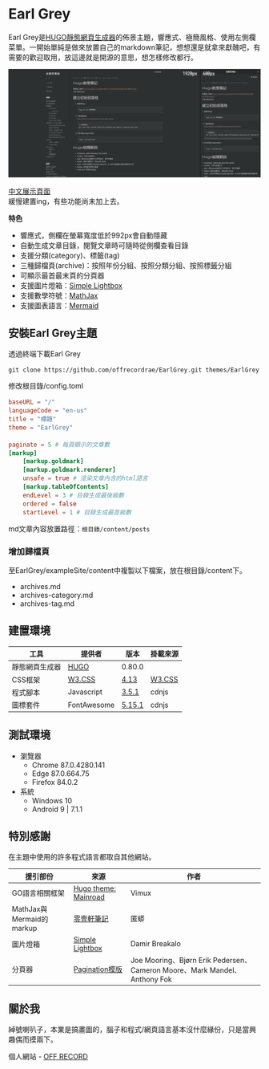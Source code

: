 # Earl Grey

Earl Grey是[HUGO靜態網頁生成器](https://gohugo.io/)的佈景主題，響應式、極簡風格、使用左側欄菜單。一開始單純是做來放置自己的markdown筆記，想想還是就拿來獻醜吧，有需要的歡迎取用，放這邊就是開源的意思，想怎樣修改都行。

![](Earl-Grey-sample.jpg)

[中文展示頁面](https://master.d18qnttnbbagre.amplifyapp.com/categories/%E7%A4%BA%E4%BE%8B-demo/)  
緩慢建置ing，有些功能尚未加上去。

**特色**
- 響應式，側欄在螢幕寬度低於992px會自動隱藏
- 自動生成文章目錄，閱覽文章時可隨時從側欄查看目錄
- 支援分類(category)、標籤(tag)
- 三種歸檔頁(archive)：按照年份分組、按照分類分組、按照標籤分組
- 可顯示最首最末頁的分頁器
- 支援圖片燈箱：[Simple Lightbox](https://dbrekalo.github.io/simpleLightbox/)
- 支援數學符號：[MathJax](https://www.mathjax.org/)
- 支援圖表語言：[Mermaid](https://mermaid-js.github.io/mermaid)

## 安裝Earl Grey主題

透過終端下載Earl Grey

```
git clone https://github.com/offrecordrae/EarlGrey.git themes/EarlGrey
```
修改根目錄/config.toml
```toml
baseURL = "/"
languageCode = "en-us"
title = "標題"
theme = "EarlGrey"

paginate = 5 # 每頁顯示的文章數
[markup]
    [markup.goldmark]
    [markup.goldmark.renderer]
    unsafe = true # 渲染文章內含的html語言
    [markup.tableOfContents]
    endLevel = 3 # 目錄生成最後級數
    ordered = false
    startLevel = 1 # 目錄生成最首級數

```
md文章內容放置路徑：`根目錄/content/posts`

### 增加歸檔頁

至EarlGrey/exampleSite/content中複製以下檔案，放在根目錄/content下。
- archives.md
- archives-category.md
- archives-tag.md

## 建置環境

工具 | 提供者 | 版本 | 掛載來源
---|---|---|---
靜態網頁生成器 | [HUGO](https://gohugo.io/) | 0.80.0 |
CSS框架 | [W3.CSS](https://www.w3schools.com/w3css/) | [4.13](https://www.w3schools.com/w3css/4/w3.css) | [W3.CSS](https://www.w3schools.com/w3css/w3css_downloads.asp)
程式腳本 | Javascript | [3.5.1](https://cdn.jsdelivr.net/npm/jquery@3.5.1/dist/jquery.min.js) | cdnjs
圖標套件 | FontAwesome | [5.15.1](https://cdnjs.cloudflare.com/ajax/libs/font-awesome/5.15.1/css/all.min.css) | cdnjs

## 測試環境

- 瀏覽器
    - Chrome 87.0.4280.141
    - Edge 87.0.664.75
    - Firefox 84.0.2
- 系統
    - Windows 10
    - Android 9 | 7.1.1

## 特別感謝  
在主題中使用的許多程式語言都取自其他網站。

援引部份 | 來源 | 作者
---| --- | ---
GO語言相關框架 |  [Hugo theme: Mainroad](https://github.com/Vimux/Mainroad) | Vimux
MathJax與Mermaid的markup | [零壹軒筆記](https://note.qidong.name/) | 匿蟒
圖片燈箱 | [Simple Lightbox](https://dbrekalo.github.io/simpleLightbox/) | Damir Breakalo
分頁器 | [Pagination模版](https://github.com/gohugoio/hugo/blob/master/tpl/tplimpl/embedded/templates/pagination.html) | Joe Mooring、Bjørn Erik Pedersen、Cameron Moore、Mark Mandel、Anthony Fok

## 關於我

綽號喇叭子，本業是搞畫圖的，腦子和程式/網頁語言基本沒什麼緣份，只是當興趣偶而摸兩下。

個人網站 - [OFF RECORD](http://www.off-record.net/)
